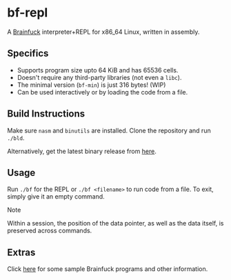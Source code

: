 # bf-repl
A [Brainfuck](https://en.m.wikipedia.org/wiki/Brainfuck) interpreter+REPL for x86_64 Linux, written in assembly.

## Specifics
* Supports program size upto 64 KiB and has 65536 cells.
* Doesn't require any third-party libraries (not even a `libc`).
* The minimal version (`bf-min`) is just 316 bytes! (WIP)
* Can be used interactively or by loading the code from a file.

## Build Instructions

Make sure `nasm` and `binutils` are installed. Clone the repository and run `./bld`.

Alternatively, get the latest binary release from [here](https://github.com/chocabloc/bf-repl/releases).

## Usage

Run `./bf` for the REPL or `./bf <filename>` to run code from a file. To exit, simply give it an empty command.
> [!NOTE]
> Within a session, the position of the data pointer, as well as the data itself, is preserved across commands.

## Extras

Click [here](http://brainfuck.org) for some sample Brainfuck programs and other information.
